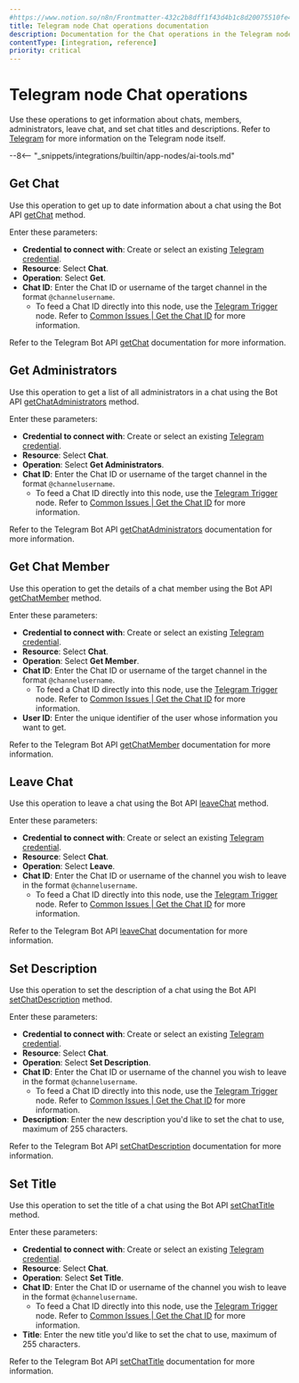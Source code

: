 ```yaml
---
#https://www.notion.so/n8n/Frontmatter-432c2b8dff1f43d4b1c8d20075510fe4
title: Telegram node Chat operations documentation
description: Documentation for the Chat operations in the Telegram node in n8n, a workflow automation platform. Includes details to configure all Chat operations.
contentType: [integration, reference]
priority: critical
---
```


<!-- vale Vale.Spelling["getChat", "leaveChat"] = NO -->
# Telegram node Chat operations

Use these operations to get information about chats, members, administrators, leave chat, and set chat titles and descriptions. Refer to [Telegram](/integrations/builtin/app-nodes/n8n-nodes-base.telegram/index.md) for more information on the Telegram node itself.

--8<-- "_snippets/integrations/builtin/app-nodes/ai-tools.md"

## Get Chat

Use this operation to get up to date information about a chat using the Bot API [getChat](https://core.telegram.org/bots/api#getchat) method.

Enter these parameters:

* **Credential to connect with**: Create or select an existing [Telegram credential](/integrations/builtin/credentials/telegram.md).
* **Resource**: Select **Chat**.
* **Operation**: Select **Get**.
* **Chat ID**: Enter the Chat ID or username of the target channel in the format `@channelusername`.
    * To feed a Chat ID directly into this node, use the [Telegram Trigger](/integrations/builtin/trigger-nodes/n8n-nodes-base.telegramtrigger/index.md) node. Refer to [Common Issues | Get the Chat ID](/integrations/builtin/app-nodes/n8n-nodes-base.telegram/common-issues.md#get-the-chat-id) for more information.

Refer to the Telegram Bot API [getChat](https://core.telegram.org/bots/api#getchat) documentation for more information.

## Get Administrators

Use this operation to get a list of all administrators in a chat using the Bot API [getChatAdministrators](https://core.telegram.org/bots/api#getchatadministrators) method.

Enter these parameters:

* **Credential to connect with**: Create or select an existing [Telegram credential](/integrations/builtin/credentials/telegram.md).
* **Resource**: Select **Chat**.
* **Operation**: Select **Get Administrators**.
* **Chat ID**: Enter the Chat ID or username of the target channel in the format `@channelusername`.
    * To feed a Chat ID directly into this node, use the [Telegram Trigger](/integrations/builtin/trigger-nodes/n8n-nodes-base.telegramtrigger/index.md) node. Refer to [Common Issues | Get the Chat ID](/integrations/builtin/app-nodes/n8n-nodes-base.telegram/common-issues.md#get-the-chat-id) for more information.

Refer to the Telegram Bot API [getChatAdministrators](https://core.telegram.org/bots/api#getchatadministrators) documentation for more information.

## Get Chat Member

Use this operation to get the details of a chat member using the Bot API [getChatMember](https://core.telegram.org/bots/api#getchatmember) method.

Enter these parameters:

* **Credential to connect with**: Create or select an existing [Telegram credential](/integrations/builtin/credentials/telegram.md).
* **Resource**: Select **Chat**.
* **Operation**: Select **Get Member**.
* **Chat ID**: Enter the Chat ID or username of the target channel in the format `@channelusername`.
    * To feed a Chat ID directly into this node, use the [Telegram Trigger](/integrations/builtin/trigger-nodes/n8n-nodes-base.telegramtrigger/index.md) node. Refer to [Common Issues | Get the Chat ID](/integrations/builtin/app-nodes/n8n-nodes-base.telegram/common-issues.md#get-the-chat-id) for more information.
* **User ID**: Enter the unique identifier of the user whose information you want to get.

Refer to the Telegram Bot API [getChatMember](https://core.telegram.org/bots/api#getchatmember) documentation for more information.

## Leave Chat

Use this operation to leave a chat using the Bot API [leaveChat](https://core.telegram.org/bots/api#leavechat) method.

Enter these parameters:

* **Credential to connect with**: Create or select an existing [Telegram credential](/integrations/builtin/credentials/telegram.md).
* **Resource**: Select **Chat**.
* **Operation**: Select **Leave**.
* **Chat ID**: Enter the Chat ID or username of the channel you wish to leave in the format `@channelusername`.
    * To feed a Chat ID directly into this node, use the [Telegram Trigger](/integrations/builtin/trigger-nodes/n8n-nodes-base.telegramtrigger/index.md) node. Refer to [Common Issues | Get the Chat ID](/integrations/builtin/app-nodes/n8n-nodes-base.telegram/common-issues.md#get-the-chat-id) for more information.

Refer to the Telegram Bot API [leaveChat](https://core.telegram.org/bots/api#leavechat) documentation for more information.

## Set Description

Use this operation to set the description of a chat using the Bot API [setChatDescription](https://core.telegram.org/bots/api#setchatdescription) method.

Enter these parameters:

* **Credential to connect with**: Create or select an existing [Telegram credential](/integrations/builtin/credentials/telegram.md).
* **Resource**: Select **Chat**.
* **Operation**: Select **Set Description**.
* **Chat ID**: Enter the Chat ID or username of the channel you wish to leave in the format `@channelusername`.
    * To feed a Chat ID directly into this node, use the [Telegram Trigger](/integrations/builtin/trigger-nodes/n8n-nodes-base.telegramtrigger/index.md) node. Refer to [Common Issues | Get the Chat ID](/integrations/builtin/app-nodes/n8n-nodes-base.telegram/common-issues.md#get-the-chat-id) for more information.
* **Description**: Enter the new description you'd like to set the chat to use, maximum of 255 characters.

Refer to the Telegram Bot API [setChatDescription](https://core.telegram.org/bots/api#setchatdescription) documentation for more information.

## Set Title

Use this operation to set the title of a chat using the Bot API [setChatTitle](https://core.telegram.org/bots/api#setchattitle) method.

Enter these parameters:

* **Credential to connect with**: Create or select an existing [Telegram credential](/integrations/builtin/credentials/telegram.md).
* **Resource**: Select **Chat**.
* **Operation**: Select **Set Title**.
* **Chat ID**: Enter the Chat ID or username of the channel you wish to leave in the format `@channelusername`.
    * To feed a Chat ID directly into this node, use the [Telegram Trigger](/integrations/builtin/trigger-nodes/n8n-nodes-base.telegramtrigger/index.md) node. Refer to [Common Issues | Get the Chat ID](/integrations/builtin/app-nodes/n8n-nodes-base.telegram/common-issues.md#get-the-chat-id) for more information.
* **Title**: Enter the new title you'd like to set the chat to use, maximum of 255 characters.

Refer to the Telegram Bot API [setChatTitle](https://core.telegram.org/bots/api#setchattitle) documentation for more information.
